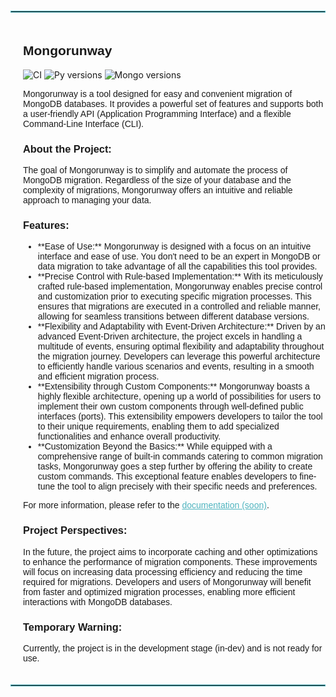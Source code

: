 
  <hr style="border: 1px solid #4FB4BF; margin-top: 20px; margin-bottom: 20px;">

  <div style="display: flex; align-items: center;">
    <div style="margin-left: 20px;">
      <h2 style="font-family: 'Arial', sans-serif;">Mongorunway</h2>
        <div class="centered-icons">
            <img src="https://img.shields.io/github/actions/workflow/status/Animatea/mongorunway/main.yml?style=flat" alt="CI">
            <img src="https://img.shields.io/pypi/pyversions/mongorunway" alt="Py versions">
            <img src="https://img.shields.io/badge/mongodb-4.2 | 4.4 | 5.0 | 6.0-brightgreen" alt="Mongo versions">
        </div>

  <p style="font-family: 'Arial', sans-serif; font-size: 14px;">
    Mongorunway is a tool designed for easy and convenient migration of MongoDB databases.
    It provides a powerful set of features and supports both a user-friendly API (Application
    Programming Interface) and a flexible Command-Line Interface (CLI).
  </p>

  <h3 style="font-family: 'Arial', sans-serif;">About the Project:</h3>

  <p style="font-family: 'Arial', sans-serif; font-size: 14px;">
    The goal of Mongorunway is to simplify and automate the process of MongoDB migration.
    Regardless of the size of your database and the complexity of migrations, Mongorunway offers an
    intuitive and reliable approach to managing your data.
  </p>

  <h3 style="font-family: 'Arial', sans-serif;">Features:</h3>

  <ul style="font-family: 'Arial', sans-serif; font-size: 14px;">
    <li>**Ease of Use:** Mongorunway is designed with a focus on an intuitive interface and ease of use.
      You don't need to be an expert in MongoDB or data migration to take advantage of all the
      capabilities this tool provides.</li>
    <li>**Precise Control with Rule-based Implementation:** With its meticulously crafted rule-based 
    implementation, Mongorunway enables precise control and customization prior to 
    executing specific migration processes. This ensures that migrations are executed in a 
    controlled and reliable manner, allowing for seamless transitions between different database 
    versions.</li>
    <li>**Flexibility and Adaptability with Event-Driven Architecture:** Driven by an advanced 
    Event-Driven architecture, the project excels in handling a multitude of events, ensuring 
    optimal flexibility and adaptability throughout the migration journey. Developers can leverage 
    this powerful architecture to efficiently handle various scenarios and events, resulting in a 
    smooth and efficient migration process.</li>
    <li>**Extensibility through Custom Components:** Mongorunway boasts a highly 
    flexible architecture, opening up a world of possibilities for users to implement their own 
    custom components through well-defined public interfaces (ports). This extensibility empowers 
    developers to tailor the tool to their unique requirements, enabling them to add specialized 
    functionalities and enhance overall productivity.</li>
    <li>**Customization Beyond the Basics:** While equipped with a comprehensive range of built-in 
    commands catering to common migration tasks, Mongorunway goes a step further by 
    offering the ability to create custom commands. This exceptional feature enables developers to 
    fine-tune the tool to align precisely with their specific needs and preferences.</li>
  </ul>

  <p style="font-family: 'Arial', sans-serif; font-size: 14px;">
    For more information, please refer to the 
    <a href="https://docs.mongorunway.com" style="color: #4FB4BF;">documentation (soon)</a>.
  </p>

  <h3 style="font-family: 'Arial', sans-serif;">Project Perspectives:</h3>

  <p style="font-family: 'Arial', sans-serif; font-size: 14px;">
    In the future, the project aims to incorporate caching and other optimizations to enhance the 
    performance of migration components. These improvements will focus on increasing data processing 
    efficiency and reducing the time required for migrations. Developers and users of Mongorunway 
    will benefit from faster and optimized migration processes, enabling more efficient interactions 
    with MongoDB databases.
  </p>

  <h3 style="font-family: 'Arial', sans-serif;">Temporary Warning:</h3>

  <p style="font-family: 'Arial', sans-serif; font-size: 14px;">
    Currently, the project is in the development stage (in-dev) and is not ready for use.
  </p>

  </div>
</div>
  <hr style="border: 1px solid #4FB4BF; margin-top: 20px; margin-bottom: 20px;">

